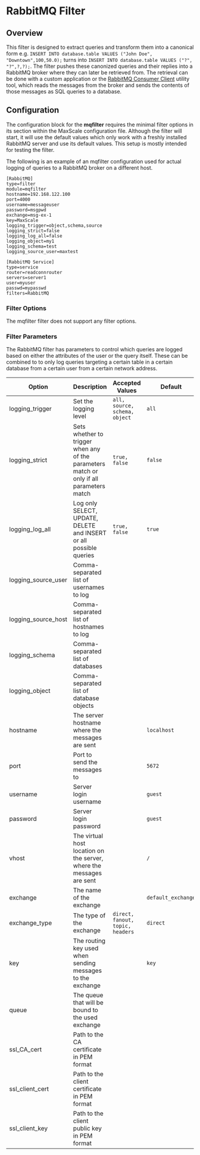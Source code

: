 # RabbitMQ Filter

## Overview

This filter is designed to extract queries and transform them into a canonical
form e.g. `INSERT INTO database.table VALUES ("John Doe", "Downtown",100,50.0);`
turns into `INSERT INTO database.table VALUES ("?", "?",?,?);`. The filter
pushes these canonized queries and their replies into a RabbitMQ broker where
they can later be retrieved from. The retrieval can be done with a custom
application or the [RabbitMQ Consumer Client](RabbitMQ-Consumer-Client.md)
utility tool, which reads the messages from the broker and sends the contents of
those messages as SQL queries to a database.

## Configuration

The configuration block for the **mqfilter** requires the minimal filter options
in its section within the MaxScale configuration file. Although the filter will
start, it will use the default values which only work with a freshly installed
RabbitMQ server and use its default values. This setup is mostly intended for
testing the filter.

The following is an example of an mqfilter configuration used for actual logging
of queries to a RabbitMQ broker on a different host.

```
[RabbitMQ]
type=filter
module=mqfilter
hostname=192.168.122.100
port=4000
username=messageuser
password=msgpwd
exchange=msg-ex-1
key=MaxScale
logging_trigger=object,schema,source
logging_strict=false
logging_log_all=false
logging_object=my1
logging_schema=test
logging_source_user=maxtest

[RabbitMQ Service]
type=service
router=readconnrouter
servers=server1
user=myuser
passwd=mypasswd
filters=RabbitMQ
```

### Filter Options

The mqfilter filter does not support any filter options.

### Filter Parameters

The RabbitMQ filter has parameters to control which queries are logged based on
either the attributes of the user or the query itself. These can be combined to
to only log queries targeting a certain table in a certain database from a
certain user from a certain network address.


 Option | Description | Accepted Values | Default |
--------|-------------|-----------------|-------------
 logging_trigger  |  Set the logging level  |  `all, source, schema, object`  |  `all`  |
 logging_strict  |  Sets whether to trigger when any of the parameters match or only if all parameters match  |  `true, false`  |  `false`  |
 logging_log_all  |  Log only SELECT, UPDATE, DELETE and INSERT or all possible queries  |  `true, false`  |  `true`  |
 logging_source_user  |  Comma-separated list of usernames to log  |     |     |
 logging_source_host  |  Comma-separated list of hostnames to log  |     |     |
 logging_schema  |  Comma-separated list of databases  |     |     |
 logging_object  |  Comma-separated list of database objects  |
 hostname  |  The server hostname where the messages are sent  |    |  `localhost`  |
 port  |  Port to send the messages to  |    |  `5672`  |
 username  |  Server login username  |    |  `guest`  |
 password  |  Server login password  |    |  `guest`  |
 vhost  |  The virtual host location on the server, where the messages are sent  |    |  `/`  |
 exchange  |  The name of the exchange  |    |  `default_exchange`  |
 exchange_type  |  The type of the exchange  |  `direct, fanout, topic, headers`  |  `direct`  |
 key  |  The routing key used when sending messages to the exchange  |    |  `key`  |
 queue  |  The queue that will be bound to the used exchange  |    |    |
 ssl_CA_cert  |  Path to the CA certificate in PEM format  |    |    |
 ssl_client_cert  |  Path to the client certificate in PEM format  |    |    |
 ssl_client_key  |  Path to the client public key in PEM format  |    |    |
